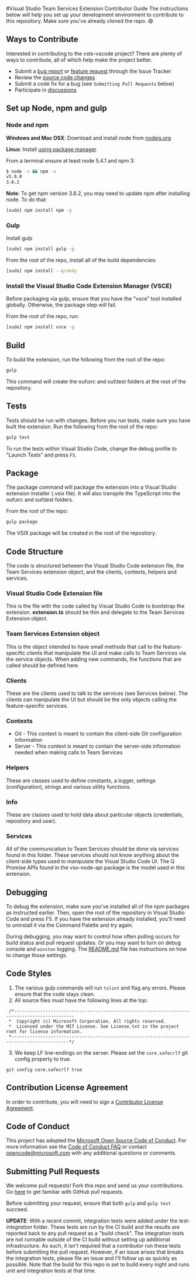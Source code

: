 #Visual Studio Team Services Extension Contributor Guide
The instructions below will help you set up your development environment to contribute to this repository.
Make sure you've already cloned the repo.  :smile:

## Ways to Contribute
Interested in contributing to the vsts-vscode project? There are plenty of ways to contribute, all of which help make the project better.
* Submit a [bug report](https://github.com/Microsoft/vsts-vscode/issues/new) or [feature request](https://github.com/Microsoft/vsts-vscode/issues/new) through the Issue Tracker
* Review the [source code changes](https://github.com/Microsoft/vsts-vscode/pulls)
* Submit a code fix for a bug (see `Submitting Pull Requests` below)
* Participate in [discussions](https://github.com/Microsoft/vsts-vscode/issues)

## Set up Node, npm and gulp

### Node and npm
**Windows and Mac OSX**: Download and install node from [nodejs.org](http://nodejs.org/)

**Linux**: Install [using package manager](https://nodejs.org/en/download/package-manager/)

From a terminal ensure at least node 5.4.1 and npm 3:
```bash
$ node -v && npm -v
v5.9.0
3.8.2
```
**Note**: To get npm version 3.8.2, you may need to update npm after installing node.  To do that:
```bash
[sudo] npm install npm -g
```

### Gulp
Install gulp
```bash
[sudo] npm install gulp -g
```
From the root of the repo, install all of the build dependencies:
```bash
[sudo] npm install --greedy
```

### Install the Visual Studio Code Extension Manager (VSCE)
Before packaging via gulp, ensure that you have the "vsce" tool installed globally.  Otherwise, the package step will fail.

From the root of the repo, run:
```bash
[sudo] npm install vsce -g
```

## Build
To build the extension, run the following from the root of the repo:

```bash
gulp
```
This command will create the out\src and out\test folders at the root of the repository. 

## Tests
Tests should be run with changes.  Before you run tests, make sure you have built the extension.  Run the following from the root of the repo:

```bash
gulp test
```
To run the tests within Visual Studio Code, change the debug profile to "Launch Tests" and press `F5`.

## Package
The package command will package the extension into a Visual Studio extension installer (.vsix file).
It will also transpile the TypeScript into the out\src and out\test folders.

From the root of the repo:
```bash
gulp package
```
The VSIX package will be created in the root of the repository.

## Code Structure
The code is structured between the Visual Studio Code extension file, the Team Services extension object, and the clients, contexts, helpers and services.

### Visual Studio Code Extension file
This is the file with the code called by Visual Studio Code to bootstrap the extension.  **extension.ts** should be thin and delegate to the Team Services Extension object.

### Team Services Extension object
This is the object intended to have small methods that call to the feature-specific clients that manipulate the UI and make calls to Team Services via the service objects.  When adding new commands, the functions that are called should be defined here.

### Clients
These are the clients used to talk to the services (see Services below).  The clients can manipulate the UI but should be the only objects calling the feature-specific services.

### Contexts
* Git - This context is meant to contain the client-side Git configuration information
* Server - This context is meant to contain the server-side information needed when making calls to Team Services

### Helpers
These are classes used to define constants, a logger, settings (configuration), strings and various utility functions.

### Info
These are classes used to hold data about particular objects (credentials, repository and user).

### Services
All of the communication to Team Services should be done via services found in this folder.  These services should not know anything about the client-side types used to manipulate the Visual Studio Code UI.  The Q Promise APIs found in the vso-node-api package is the model used in this extension.

## Debugging
To debug the extension, make sure you've installed all of the npm packages as instructed earlier.  Then, open the root of the repository in Visual Studio Code and press F5.  If you have the extension already installed, you'll need to uninstall it via the Command Palette and try again.

During debugging, you may want to control how often polling occurs for build status and pull request updates.  Or you may want to turn on debug console and `winston` logging.  The [README.md](README.md) file has instructions on how to change those settings.

## Code Styles
1. The various gulp commands will run `tslint` and flag any errors.  Please ensure that the code stays clean.
2. All source files must have the following lines at the top:
```
 /*---------------------------------------------------------------------------------------------
 *  Copyright (c) Microsoft Corporation. All rights reserved.
 *  Licensed under the MIT License. See License.txt in the project root for license information.
 *--------------------------------------------------------------------------------------------*/
```
3. We keep LF line-endings on the server. Please set the `core.safecrlf` git config property to true.
```
git config core.safecrlf true
```

## Contribution License Agreement
In order to contribute, you will need to sign a [Contributor License Agreement](https://cla.microsoft.com/).

## Code of Conduct
This project has adopted the [Microsoft Open Source Code of Conduct](https://opensource.microsoft.com/codeofconduct/). For more information see the [Code of Conduct FAQ](https://opensource.microsoft.com/codeofconduct/faq/) or contact [opencode@microsoft.com](mailto:opencode@microsoft.com) with any additional questions or comments.

## Submitting Pull Requests
We welcome pull requests!  Fork this repo and send us your contributions.  Go [here](https://help.github.com/articles/using-pull-requests/) to get familiar with GitHub pull requests.

Before submitting your request, ensure that both `gulp` and `gulp test` succeed.

**UPDATE**: With a recent commit, integration tests were added under the *test-integration* folder.  These tests are run by the CI build and the results are reported back to any pull request as a "build check".  The
integration tests are not runnable outside of the CI build without setting up additional infrastructure.  As such, it isn't required that a contributor run these tests before submitting the pull request.
However, if an issue arises that breaks the integration tests, please file an issue and I'll follow up as quickly as possible.  Note that the build for this repo is set to build every night and runs unit
and integration tests at that time.

